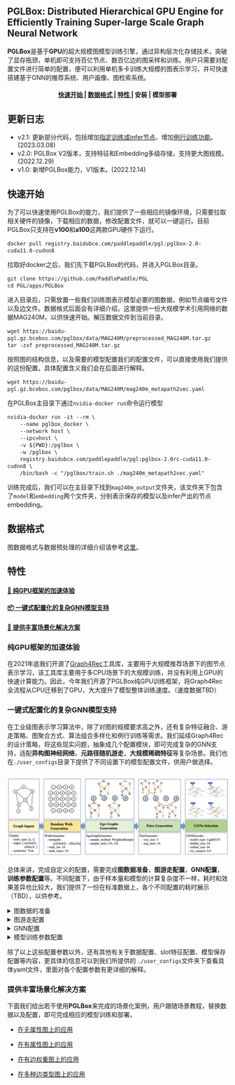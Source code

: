 
## PGLBox: Distributed Hierarchical GPU Engine for Efficiently Training Super-large Scale Graph Neural Network


**PGLBox**是基于**GPU**的超大规模图模型训练引擎，通过异构层次化存储技术，突破了显存瓶颈，单机即可支持百亿节点、数百亿边的图采样和训练。用户只需要对配置文件进行简单的配置，便可以利用单机多卡训练大规模的图表示学习，并可快速搭建基于GNN的推荐系统、用户画像、图检索系统。

<h4 align="center">
  <a href=#快速开始> 快速开始 </a> |
  <a href=#数据格式> 数据格式 </a> |
  <a href=#特性> 特性 </a> |
  安装 |
  模型部署
</h4>

## 更新日志

- v2.1: 更新部分代码，包括增加[指定训练或infer节点](./wiki/train_infer_from_file_ch.md)、增加[例行训练功能](./wiki/online_train.md)。(2023.03.08)
- v2.0: PGLBox V2版本，支持特征和Embedding多级存储，支持更大图规模。(2022.12.29)
- v1.0: 新增PGLBox能力，V1版本。(2022.12.14)


## 快速开始

为了可以快速使用PGLBox的能力，我们提供了一些相应的镜像环境，只需要拉取相关硬件的镜像，下载相应的数据，修改配置文件，就可以一键运行。目前PGLBox只支持在**v100**和**a100**这两款GPU硬件下运行。

```
docker pull registry.baidubce.com/paddlepaddle/pgl:pglbox-2.0-cuda11.0-cudnn8
```

拉取好docker之后，我们先下载PGLBox的代码，并进入PGLBox目录。

```
git clone https://github.com/PaddlePaddle/PGL
cd PGL/apps/PGLBox
```

进入目录后，只需放置一些我们训练图表示模型必要的图数据，例如节点编号文件以及边文件。数据格式后面会有详细介绍，这里提供一份大规模学术引用网络的数据MAG240M，以供快速开始。解压数据文件到当前目录。
```
wget https://baidu-pgl.gz.bcebos.com/pglbox/data/MAG240M/preprocessed_MAG240M.tar.gz
tar -zxf preprocessed_MAG240M.tar.gz
```
按照图的结构信息，以及需要的模型配置我们的配置文件，可以直接使用我们提供的这份配置。具体配置含义我们会在后面进行解释。
```
wget https://baidu-pgl.gz.bcebos.com/pglbox/data/MAG240M/mag240m_metapath2vec.yaml
```
在PGLBox主目录下通过`nvidia-docker run`命令运行模型
```
nvidia-docker run -it --rm \
    --name pglbox_docker \
    --network host \
    --ipc=host \
    -v ${PWD}:/pglbox \
    -w /pglbox \
    registry.baidubce.com/paddlepaddle/pgl:pglbox-2.0rc-cuda11.0-cudnn8 \
    /bin/bash -c "/pglbox/train.sh ./mag240m_metapath2vec.yaml"
```
训练完成后，我们可以在主目录下找到`mag240m_output`文件夹，该文件夹下包含了`model`和`embedding`两个文件夹，分别表示保存的模型以及infer产出的节点embedding。

## 数据格式

图数据格式与数据预处理的详细介绍请参考[这里](./wiki/data_format_ch.md)。


## 特性

#### <a href=#纯GPU框架的加速体验> 🚀 纯GPU框架的加速体验 </a>

#### <a href=#一键式配置化的复杂GNN模型支持>  📦 一键式配置化的复杂GNN模型支持 </a>

#### <a href=#提供丰富场景化解决方案> 📖 提供丰富场景化解决方案</a>


### 纯GPU框架的加速体验

在2021年底我们开源了[Graph4Rec](https://github.com/PaddlePaddle/PGL/tree/main/apps/Graph4Rec)工具库，主要用于大规模推荐场景下的图节点表示学习，该工具库主要用于多CPU场景下的大规模训练，并没有利用上GPU的快速计算能力。因此，今年我们开源了PGLBox纯GPU训练框架，将Graph4Rec全流程从CPU迁移到了GPU，大大提升了模型整体训练速度。（速度数据TBD）

### 一键式配置化的复杂GNN模型支持

在工业级图表示学习算法中，除了对图的规模要求高之外，还有复杂特征融合、游走策略、图聚合方式、算法组合多样化和例行训练等需求。我们延续Graph4Rec的设计策略，将这些现实问题，抽象成几个配置模块，即可完成复杂的GNN支持，适配**异构图神经网络**，**元路径随机游走**，**大规模稀疏特征**等复杂场景。我们也在`./user_configs`目录下提供了不同设置下的模型配置文件，供用户做选择。

<h2 align="center">
<img src="./../Graph4Rec/img/architecture.png" alt="graph4rec" width="800">
</h2>

总体来讲，完成自定义的配置，需要完成**图数据准备**，**图游走配置**，**GNN配置**，**训练参数配置**等。不同配置下，由于样本量和模型的计算复杂度不一样，耗时和效果差异也比较大，我们提供了一份在标准数据上，各个不同配置的耗时展示（TBD），以供参考。

<details><summary>图数据的准备</summary>

图数据的准备请参考[这里](./wiki/data_format_ch.md)。

默认情况下，PGLBox会训练图数据中所有节点并且预测出所有节点的embedding。如果用户只想训练部分节点，或者只预测部分节点，PGLBox提供了相应的功能支持，具体可以参考[这里](./wiki/train_infer_from_file_ch.md)

<br/>
</details>

<details><summary>图游走配置</summary>
<br/>
图游走配置项主要用于控制图游走模型的具体参数。具体如下。

``` shell
# meta_path参数，配置图上的游走路径，这里我们以MAG240M图数据为例。
meta_path: "author2inst-inst2author;author2paper-paper2author;inst2author-author2paper-paper2author-author2inst;paper2paper-paper2author-author2paper"

# 表示游走路径的正样本窗口大小
win_size: 3

# 表示每对正样本对应的负样本数量
neg_num: 5

# meapath 游走路径的深度
walk_len: 24

# 每个起始节点重复walk_times次游走，这样可以尽可能把一个节点的所有邻居游走一遍，使得训练更加均匀。
walk_times: 10
```

</details>

<details><summary>GNN配置</summary>
<br/>
上述图游走配置主要是针对metapath2vec这类模型的配置项，在其基础之上，如果我们想要训练更为复杂的GNN图网络，则可以设置GNN网络的相关配置项进行模型调整。

``` shell
# GNN模型开关
sage_mode: True

# 不同GNN模型选择，包括LightGCN、GAT、GIN等，详细可看PGLBox的模型文件夹。
sage_layer_type: "LightGCN"

# 节点Embedding自身权重配比( sage_alpha )与GNN聚合后节点Embedding配比( 1 - sage_alpha ) 
sage_alpha: 0.9

# 训练时图模型采样节点邻居个数
samples: [5]

# infer时图模型采样节点邻居个数
infer_samples: [100]

# GNN模型激活层选择
sage_act: "relu"

```

</details>

<details><summary>模型训练参数配置</summary>
<br/>
除了上述一些配置外，这里还简单罗列一些相对比较重要的配置项。

``` shell
# 模型类型选择，目前默认不改动。后续我们会提供更多的选择，如ErnieSageModel等。
model_type: GNNModel

# embedding维度。
embed_size: 64

# 稀疏参数服务器的优化器，目前支持adagrad、shared_adam。
sparse_type: adagrad

# 稀疏参数服务器的学习率
sparse_lr: 0.05

# 损失函数，目前支持hinge、sigmoid、nce。
loss_type: nce

# 是否要进行训练，如果只想单独热启模型做预估(inference)，则可以关闭need_train。
need_train: True

# 是否需要进行inference. 如果只想单独训练模型，则可以关闭need_inference。
need_inference: True

# 训练轮数
epochs: 1

# 训练样本的batch_size
batch_node_size: 80000

# infer样本的batch_size
infer_batch_size: 80000

# 触发ssd cache的频率
save_cache_frequency: 4

# 在内存中缓存多少个pass数据集
mem_cache_passid_num: 4

# 训练模式，可填WHOLE_HBM/MEM_EMBEDDING/SSD_EMBEDDING，默认为MEM_EMBEDDING
train_storage_mode: MEM_EMBEDDING
```

</details>

除了以上这些配置参数以外，还有其他有关于数据配置、slot特征配置、模型保存配置等内容，更具体的信息可以到我们所提供的
`./user_configs`文件夹下查看具体yaml文件，里面对各个配置参数有更详细的解释。

### 提供丰富场景化解决方案 

下面我们给出若干使用**PGLBox**来完成的场景化案例，用户跟随场景教程，替换数据以及配置，即可完成相应的模型训练和部署。

- [在无属性图上的应用](./wiki/application_on_no_slot_features_ch.md)

- [在有属性图上的应用](./wiki/application_on_slot_features_ch.md)

- [在有边权重图上的应用](./wiki/application_on_edge_weight_ch.md)

- [在多种边类型图上的应用](./wiki/application_on_multi_edge_types_ch.md)

